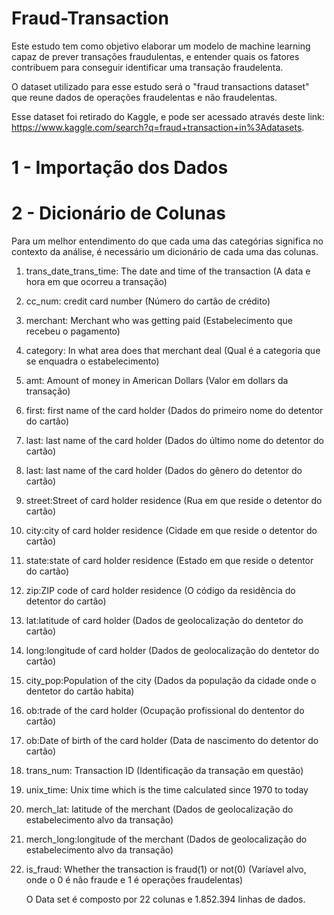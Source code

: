 # Fraud-Transaction
Este estudo tem como objetivo elaborar um modelo de machine learning capaz de prever transações fraudulentas, e entender quais os fatores contribuem para conseguir identificar uma transação fraudelenta.

O dataset utilizado para esse estudo será o "fraud transactions dataset" que reune dados de operações fraudelentas e não fraudelentas.

Esse dataset foi retirado do Kaggle, e pode ser acessado através deste link: https://www.kaggle.com/search?q=fraud+transaction+in%3Adatasets.

# 1 - Importação dos Dados

# 2 - Dicionário de Colunas
Para um melhor entendimento do que cada uma das categórias significa no contexto da análise, é necessário um dicionário de cada uma das colunas.
1. trans_date_trans_time: The date and time of the transaction (A data e hora em que ocorreu a transação)
2. cc_num: credit card number (Número do cartão de crédito)
3. merchant: Merchant who was getting paid (Estabelecimento que recebeu o pagamento)
4. category: In what area does that merchant deal (Qual é a categoria que se enquadra o estabelecimento)
5. amt: Amount of money in American Dollars (Valor em dollars da transação)
6. first: first name of the card holder (Dados do primeiro nome do detentor do cartão)
7. last: last name of the card holder (Dados do último nome do detentor do cartão)
8. last: last name of the card holder (Dados do gênero do detentor do cartão)
9. street:Street of card holder residence (Rua em que reside o detentor do cartão)
10. city:city of card holder residence (Cidade em que reside o detentor do cartão)
11. state:state of card holder residence (Estado em que reside o detentor do cartão)
12. zip:ZIP code of card holder residence (O código da residência do detentor do cartão)
13. lat:latitude of card holder (Dados de geolocalização do dentetor do cartão)
14. long:longitude of card holder (Dados de geolocalização do dentetor do cartão)
15. city_pop:Population of the city (Dados da população da cidade onde o dentetor do cartão habita)
16. ob:trade of the card holder (Ocupação profissional do dententor do cartão)
17. ob:Date of birth of the card holder (Data de nascimento do detentor do cartão)
18. trans_num: Transaction ID (Identificação da transação em questão)
19. unix_time: Unix time which is the time calculated since 1970 to today
20. merch_lat: latitude of the merchant (Dados de geolocalização do estabelecimento alvo da transação)
21. merch_long:longitude of the merchant (Dados de geolocalização do estabelecimento alvo da transação)
22. is_fraud: Whether the transaction is fraud(1) or not(0) (Varíavel alvo, onde o 0 é não fraude e 1 é operações fraudelentas)

    O Data set é composto por 22 colunas e 1.852.394 linhas de dados.

